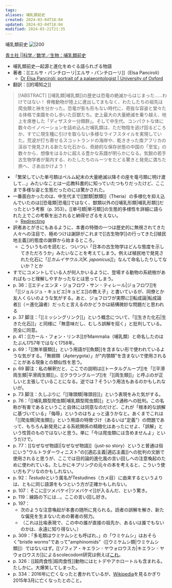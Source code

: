```yaml
---
tags: 
aliases: 哺乳類前史
created: 2024-03-04T18:04
updated: 2024-03-04T18:04
modified: 2024-03-21T21:35
---
```


哺乳類前史
![|200](https://img.honto.jp/item/5/324/470/32044297_1.webp)

[青土社 ||科学／数学／生物：哺乳類前史](http://www.seidosha.co.jp/book/index.php?id=3748)

- 哺乳類前史—起源と進化をめぐる語られざる物語
- 著者：[[エルサ・パンチローリ|エルサ・パンチローリ]]（Elsa Panciroli）
    - [Dr Elsa Panciroli: portrait of a palaeontologist | University of Oxford](https://www.ox.ac.uk/news/features/dr-elsa-panciroli-portrait-palaeontologist)
- 翻訳：[[的場知之]]

> [!ABSTRACT]
> [[哺乳類|哺乳類]]の歴史は恐竜の絶滅からはじまった……わけではない！
> 脊椎動物が陸上に進出してまもなく、わたしたちの祖先は爬虫類と袂を分かった。恐竜が影も形もない時代に、奇抜な容姿と堂々たる体格で楽園をのし歩いた巨獣たち。史上最大の大量絶滅を乗り越え、地上を席巻した「ディザスター分類群」。そして中生代、コンパクトな体に数々のイノベーションを詰め込んだ哺乳類は、ただ物陰を逃げ回るどころか、すでに現生種に引けを取らない多様なライフスタイルを実現していた。荒波が打ち寄せるスコットランドの海岸や、乾ききった南アフリカの渓谷で発見される新たな化石から、奇跡的な保存状態の中国の「至宝」の数々から、想像をはるかに超える豊かな系譜が明らかになる。気鋭の若手古生物学者が案内する、わたしたちのルーツをたどる驚きと発見に満ちた旅へ、さあ出かけよう！


- 「繁栄していた単弓類はペルム紀末の大量絶滅以降その座を竜弓類に明け渡して…」みたいなことは一応教科書的に知っていたつもりだったけど、ここまで多様な姿と生態だったのには驚かされた。
- 一番面白かったのは、中生代まで[[獣類|獣類]]（Theria）の多様化を抑え込んでいたのは[[恐竜類|恐竜]]ではなく、獣類以外の[[哺乳形類|哺乳形類]]だったという考察（p. 353）。[[単弓類|単弓類]]の生態的多様性を詳細に語られた上でこの考察を出されると納得せざるをえない。
    - [Redirecting](https://doi.org/10.1016/j.cub.2021.04.044)
- 訳者あとがきにもあるように、本書の特徴の一つは歴史的に無視されてきた人々への注目で、極めつけは謝辞がこれまで[[古生物学]]の行ってきた[[植民地主義]]的態度の謝罪から始まるところ。
    - こういうものを読むと、ついつい「日本の古生物学はどんな態度を示してきただろうか」みたいなことを考えてしまう。例えば植民地で発見された化石に「*[[カムイサウルス|K. japonicus]]*」なんて命名したりしてないか？とか
- すでにコメントしている人が何人かいるように、登場する動物の系統樹があればもっと理解しやすかったなとは思ってしまう。
- p. 36：[[エティエンヌ・ジョフロワ・サン゠ティレール|ジョフロワ]]を「[[ジョルジュ・キュビエ|キュビエ]]の教え子」と書いているが、同僚とか友人くらいのような気がする。あと、ジョフロワが実際に[[転成論|転成論者]]（＝進化論者）だったと言えるのかどうかは結構微妙な問題だと思われる
- p. 37 脚注：「[[ミッシングリンク]]」という概念について、「[[生きた化石|生きた化石]]」と同様に「無意味だし、むしろ誤解を招く」と批判している。完全に同意。
- p. 41：[[カール・フォン・リンネ]]がMammalia（哺乳類）と命名したのはたぶん1757年ではなく1758年。
- p. 69：「[[無羊膜類]]」という用語が[[魚類]]を含まない形で使われているような気がする。「無翅類（Apterygota）」が"内顎類"を含まないで使用されることがある現象との類似性を思う。
- p. 69 脚注：私の解釈だと、ここでの説明は[[トータルグループ]]を「[[平滑両生類|平滑両生類]]」、[[クラウングループ]]を「[[両生類]]」と呼ぶのが正しいと主張していることになる。逆では？そういう用法もあるのかもしれないが。
- p. 73 脚注：久しぶりに「[[喙頭類|喙頭目]]」という表現をみた気がする。
- p. 76：「[[哺乳類型爬虫類|哺乳類型爬虫類]]」という通称への批判。この名称が有害であるということ自体には同意なのだけど、これが「根本的な誤解に基づいている」「侮辱」というのはちょっと違うかなと。あくまでこれは「[[爬虫類|爬虫類]]」という用語の特徴づけ（あるいは"定義"）の問題であって、もちろん新発見による系統関係の精緻化はあったにせよ、「誤解」という性質のものではないと思う。単に「今は爬虫類には含めませんよ」というだけで。
- p. 77：[[なぜなぜ物語]|なぜなぜ物語]]（just-so story）というと普通は俗にいう"ウルトラダーウィニスト"の[[適応主義|適応主義]]への批判の文脈で使用されると思うが、ここでは目的論的進化風の言い回しへの注意喚起のために使われている。たしかにキプリングの元々の本を考えると、こういう使い方もアリなのかもしれない。
- p. 92：*Testudo*という属名がTestudines（カメ目）に由来するというよりは、ともに同じ語源をもつという方が正確かもしれない。
- p. 107：そこに[[ツメバケイ|ツメバケイ]]が入るんだ、という驚き。
- p. 119：線路の下には…。ここの言い回し好き。
- p. 197：
    -  次のような注意喚起が本書の随所に見られる。読者の誤解を解き、新たな偏見を生まないための著者の努力。
    - （これは比喩表現で、この中の誰が直接の祖先か、あるいは誰でもないのかは、永遠に知り得ない。）
- p. 309：「多毛類はウミケムシとも呼ばれ、」の「ウミケムシ」はおそらく"bristle worms"であって"amphinomids"（[[ウミケムシ類|ウミケムシ類]]）ではないはず。[[ゾフィア・キエラン゠ヤウォロウスカ|キエラン゠ヤウォロウスカ]]によるscolecodont研究は例えば[これ](https://doi.org/10.1111/j.1502-3931.1968.tb01726.x)。
- p. 326：[[超肉食性|超肉食性]]動物にはヒトデやアホロートルも含まれる。たしかに。大爆笑してしまった。
- p. 334：2016年に亡くなったと書かれているが、[Wikipedia](https://en.wikipedia.org/wiki/Zofia_Kielan-Jaworowska)を見るかぎり2015年3月に亡くなったとのこと。
 
